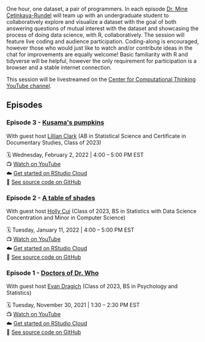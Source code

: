 One hour, one dataset, a pair of programmers. In each episode [Dr. Mine Çetinkaya-Rundel](http://mine-cr.com/) will team up with an undergraduate student to collaboratively explore and visualize a dataset with the goal of both answering questions of mutual interest with the dataset and showcasing the process of doing data science, with R, collaboratively. The session will feature live coding and audience participation. Coding-along is encouraged, however those who would just like to watch and/or contribute ideas in the chat for improvements are equally welcome! Basic familiarity with R and tidyverse will be helpful, however the only requirement for participation is a browser and a stable internet connection. 

This session will be livestreamed on the [Center for Computational Thinking YouTube channel](https://www.youtube.com/channel/UCN-OX45aSM1VtXkzocx8Ppg). 
 
## Episodes

### Episode 3 - [Kusama's pumpkins](https://github.com/dukecct/coding-out-loud/tree/main/03-kusama)

With guest host [Lillian Clark](https://github.com/li11ianc) (AB in Statistical Science and Certificate in Documentary Studies, Class of 2023)

:spiral_calendar: Wednesday, February 2, 2022 | 4:00 – 5:00 PM EST  
:tv: [Watch on YouTube](https://youtu.be/t3TVKZLwpiA)  
:cloud: [Get started on RStudio Cloud](https://rstudio.cloud/project/3530504)  
:file_folder: [See source code on GitHub](https://github.com/dukecct/coding-out-loud/tree/main/03-kusama)  

### Episode 2 - [A table of shades](https://github.com/dukecct/coding-out-loud/tree/main/02-makeup-shades)

With guest host [Holly Cui](https://github.com/hollyyfc) (Class of 2023, BS in Statistics with Data Science Concentration and Minor in Computer Science)

:spiral_calendar: Tuesday, January 11, 2022 | 4:00 – 5:00 PM EST  
:tv: [Watch on YouTube](https://www.youtube.com/watch?v=b0d4vrJqKwM)  
:cloud: [Get started on RStudio Cloud](https://rstudio.cloud/project/3429098)  
:file_folder: [See source code on GitHub](https://github.com/dukecct/coding-out-loud/tree/main/02-makeup-shades)  

### Episode 1 - [Doctors of Dr. Who](https://github.com/dukecct/coding-out-loud/tree/main/01-dr-who)

With guest host [Evan Dragich](https://github.com/evandragich) (Class of 2023, BS in Psychology and Statistics)  

:spiral_calendar: Tuesday, November 30, 2021 | 1:30 – 2:30 PM EST  
:tv: [Watch on YouTube](https://www.youtube.com/watch?v=kG9tv8NRPVo)  
:cloud: [Get started on RStudio Cloud](https://rstudio.cloud/project/3257566)  
:file_folder: [See source code on GitHub](https://github.com/dukecct/coding-out-loud/tree/main/01-dr-who)  
